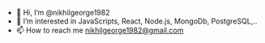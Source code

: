 - 👋 Hi, I’m @nikhilgeorge1982
- 👀 I’m interested in JavaScripts, React, Node.js, MongoDb, PostgreSQL,..
- 📫 How to reach me nikhilgeorge1982@gmail.com

